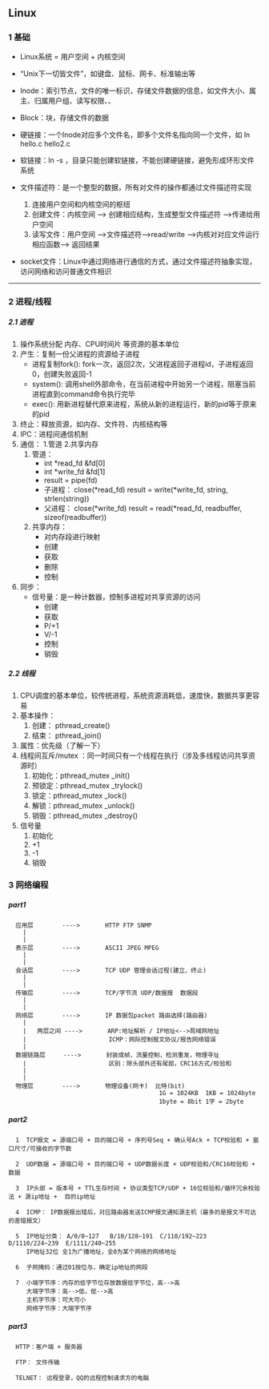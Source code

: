 ## Linux

### 1 基础
* Linux系统 = 用户空间 + 内核空间

* “Unix下一切皆文件”，如键盘、鼠标、网卡、标准输出等

* Inode：索引节点，文件的唯一标识，存储文件数据的信息，如文件大小、属主、归属用户组、读写权限、、

* Block：块，存储文件的数据

* 硬链接：一个Inode对应多个文件名，即多个文件名指向同一个文件，如 ln hello.c hello2.c

* 软链接：ln -s ，目录只能创建软链接，不能创建硬链接，避免形成环形文件系统  

* 文件描述符：是一个整型的数据，所有对文件的操作都通过文件描述符实现
   1. 连接用户空间和内核空间的枢纽
   2. 创建文件：内核空间 --> 创建相应结构，生成整型文件描述符 -->传递给用户空间
   3. 读写文件：用户空间 -->文件描述符-->read/write -->内核对对应文件运行相应函数--> 返回结果

* socket文件：Linux中通过网络进行通信的方式，通过文件描述符抽象实现，访问网络和访问普通文件相识

----
### 2 进程/线程
##### 2.1 进程
1. 操作系统分配 内存、CPU时间片 等资源的基本单位
2. 产生：复制一份父进程的资源给子进程
   * 进程复制fork(): fork一次，返回2次，父进程返回子进程id，子进程返回0，创建失败返回-1
   * system(): 调用shell外部命令，在当前进程中开始另一个进程，阻塞当前进程直到command命令执行完毕
   * exec(): 用新进程替代原来进程，系统从新的进程运行，新的pid等于原来的pid
3. 终止：释放资源，如内存、文件符、内核结构等
4. IPC：进程间通信机制
4. 通信： 1.管道  2.共享内存
     1. 管道： 
        * int *read_fd &fd[0]
        * int *write_fd &fd[1]
        * result = pipe(fd)
        * 子进程： close(*read_fd)  result = write(*write_fd, string, strlen(string))
        * 父进程： close(*write_fd)  result = read(*read_fd, readbuffer, sizeof(readbuffer))
     2. 共享内存：
        * 对内存段进行映射
        * 创建
        * 获取
        * 删除
        * 控制
5. 同步：
     * 信号量：是一种计数器，控制多进程对共享资源的访问
        * 创建
        * 获取
        * P/+1
        * V/-1
        * 控制
        * 销毁
##### 2.2 线程
1. CPU调度的基本单位，较传统进程，系统资源消耗低，速度快，数据共享更容易
2. 基本操作：
   1. 创建： pthread_create()
   2. 结束： pthread_join()
3. 属性：优先级（了解一下）
4. 线程间互斥/mutex ：同一时间只有一个线程在执行（涉及多线程访问共享资源时）
   1. 初始化：pthread_mutex _init()
   2. 预锁定：pthread_mutex _trylock()
   3. 锁定：pthread_mutex _lock()
   4. 解锁：pthread_mutex _unlock()
   5. 销毁：pthread_mutex _destroy()
5. 信号量
   1. 初始化
   2. +1
   3. -1
   4. 销毁


### 3 网络编程
##### part1

      应用层        ---->       HTTP FTP SNMP
        |      
        |
      表示层        ---->       ASCII JPEG MPEG
        |
        |
      会话层        ---->       TCP UDP 管理会话过程(建立、终止)
        |
        |
      传输层        ---->       TCP/字节流 UDP/数据报  数据段
        |
        |
      网络层        ---->       IP 数据包packet 路由选择(路由器)
        |
        |   两层之间 ---->       ARP:地址解析 / IP地址<-->局域网地址
        |                       ICMP：网际控制报文协议/报告网络错误
        |
      数据链路层     ---->       封装成帧，流量控制，检测重发，物理寻址
        |                       区别：除头部外还有尾部，CRC16方式/校验和
        |
        |
      物理层        ---->       物理设备(网卡)  比特(bit)
                                              1G = 1024KB  1KB = 1024byte
                                              1byte = 8bit 1字 = 2byte
                                                     
##### part2

      1  TCP报文 = 源端口号 + 目的端口号 + 序列号Seq + 确认号Ack + TCP校验和 + 窗口尺寸/可接收的字节数

      2  UDP数据 = 源端口号 + 目的端口号 + UDP数据长度 + UDP校验和/CRC16校验和 + 数据
      
      3  IP头部 = 版本号 + TTL生存时间 + 协议类型TCP/UDP + 16位校验和/循环冗余校验法 + 源ip地址 +  目的ip地址
      
      4  ICMP： IP数据报出错后，对应路由器发送ICMP报文通知源主机（最多的是报文不可达的差错报文）
 
      5  IP地址分类： A/0/0~127   B/10/128~191  C/110/192~223  D/1110/224~239  E/1111/240~255
         IP地址32位 全1为广播地址，全0为某个网络的网络地址
   
      6  子网掩码：通过01按位与，确定ip地址的网段

      7  小端字节序：内存的低字节位存放数据低字节位，高-->高
         大端字节序：高-->低，低-->高
         主机字节序：可大可小
         网络字节序：大端字节序

##### part3

      HTTP：客户端 + 服务器
      
      FTP： 文件传输
 
      TELNET： 远程登录，QQ的远程控制请求方的电脑
